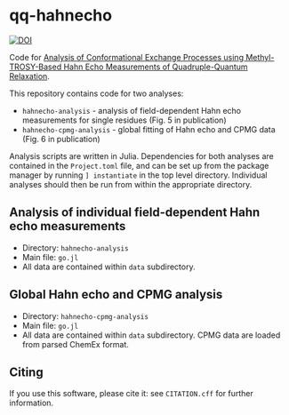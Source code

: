 # qq-hahnecho

[![DOI](https://zenodo.org/badge/415567153.svg)](https://zenodo.org/badge/latestdoi/415567153)

Code for [Analysis of Conformational Exchange Processes using Methyl-TROSY-Based Hahn Echo Measurements of Quadruple-Quantum Relaxation](https://mr.copernicus.org/preprints/mr-2021-60/).

This repository contains code for two analyses:
* `hahnecho-analysis` - analysis of field-dependent Hahn echo measurements for single residues (Fig. 5 in publication)
* `hahnecho-cpmg-analysis` - global fitting of Hahn echo and CPMG data (Fig. 6 in publication)

Analysis scripts are written in Julia. Dependencies for both analyses are contained in the `Project.toml` file, and can be set up from the package manager by running `] instantiate` in the top level directory. Individual analyses should then be run from within the appropriate directory.


## Analysis of individual field-dependent Hahn echo measurements

* Directory: `hahnecho-analysis`
* Main file: `go.jl`
* All data are contained within `data` subdirectory.


## Global Hahn echo and CPMG analysis

* Directory: `hahnecho-cpmg-analysis`
* Main file: `go.jl`
* All data are contained within `data` subdirectory. CPMG data are loaded from parsed ChemEx format.


## Citing

If you use this software, please cite it: see `CITATION.cff` for further information.
